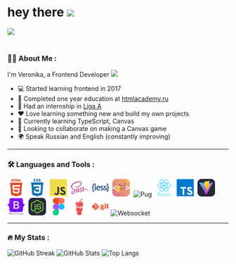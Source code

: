 <h1>
  hey there
  <img src="https://media.giphy.com/media/hvRJCLFzcasrR4ia7z/giphy.gif" width="30px"/>
</h1>

<div id="header">
  <img src="https://media.giphy.com/media/aIJDrOomj81MQZz2uO/giphy.gif" width="200"/>
</div>
<div>
  <img src="https://komarev.com/ghpvc/?username=JepardMay&style=flat-square&color=yellow" alt=""/>
</div>

### :woman_technologist: About Me :
I'm Veronika, a Frontend Developer <img src="https://media.giphy.com/media/WUlplcMpOCEmTGBtBW/giphy.gif" width="30">

- 💻 Started learning frontend in 2017
- 🔎 Completed one year education at [htmlacademy.ru](https://htmlacademy.ru/profession/frontender)
- 🏢 Had an internship in [Liga A](https://ligaa.agency/)
- ❤️ Love learning something new and build my own projects
- 🌱 Currently learning TypeScript, Canvas
- 👯 Looking to collaborate on making a Canvas game
- 🌍︎ Speak Russian and English (constantly improving)

---

### :hammer_and_wrench: Languages and Tools :
<div id="tools">
  <img src="https://github.com/devicons/devicon/blob/master/icons/html5/html5-plain-wordmark.svg" title="HTML5" alt="HTML5" width="40" height="40"/>&nbsp;
  <img src="https://github.com/devicons/devicon/blob/master/icons/css3/css3-plain-wordmark.svg" title="CSS3" alt="CSS3" width="40" height="40"/>&nbsp;
  <img src="https://github.com/devicons/devicon/blob/master/icons/javascript/javascript-original.svg" title="JavaScript" alt="JavaScript" width="40" height="40"/>&nbsp;
  <img src="https://github.com/devicons/devicon/blob/master/icons/sass/sass-original.svg" title="Sass" alt="Sass" width="40" height="40"/>&nbsp;
  <img src="https://github.com/devicons/devicon/blob/master/icons/less/less-plain-wordmark.svg" title="Less" alt="Less" width="40" height="40"/>&nbsp;
  <img src="https://github.com/tandpfun/skill-icons/blob/main/icons/StyledComponents.svg" title="StyledComponents" alt="StyledComponents" width="40" height="40"/>&nbsp;
  <img src="https://github.com/pugjs/pug-logo/blob/master/SVG/pug-final-logo-_-colour-128.svg" title="Pug" alt="Pug" width="40" height="40"/>&nbsp;
  <img src="https://github.com/devicons/devicon/blob/master/icons/react/react-original-wordmark.svg" title="React" alt="React" width="40" height="40"/>&nbsp;
  <img src="https://github.com/devicons/devicon/blob/master/icons/typescript/typescript-plain.svg" title="TypeScript" alt="TypeScript" width="40" height="40"/>&nbsp;
  <img src="https://github.com/tandpfun/skill-icons/blob/main/icons/Vite-Dark.svg" title="Vite" alt="Vite" width="40" height="40"/>&nbsp;
  <img src="https://github.com/devicons/devicon/blob/master/icons/bootstrap/bootstrap-original-wordmark.svg" title="Bootstrap" alt="Bootstrap" width="40" height="40"/>&nbsp;
  <img src="https://github.com/tandpfun/skill-icons/blob/main/icons/NodeJS-Dark.svg" title="NodeJS" alt="NodeJS" width="40" height="40"/>&nbsp;
  <img src="https://github.com/devicons/devicon/blob/master/icons/figma/figma-original.svg" title="Figma" alt="Figma" width="40" height="40"/>&nbsp;
  <img src="https://github.com/devicons/devicon/blob/master/icons/gulp/gulp-plain.svg" title="Gulp" alt="Gulp " width="40" height="40"/>&nbsp;
  <img src="https://github.com/devicons/devicon/blob/master/icons/git/git-plain-wordmark.svg" title="Git" alt="Git" width="40" height="40"/>
  <img src="https://raw.githubusercontent.com/marwin1991/profile-technology-icons/refs/heads/main/icons/websocket.png" title="Websocket" alt="Websocket" width="40" height="40" />
</div>

---

### :fire: My Stats :
<img src="https://streak-stats.demolab.com?user=JepardMay&theme=radical&date_format=j%20M%5B%20Y%5D&exclude_days=Sun%2CSat" title="GitHub Streak" alt="GitHub Streak"/>

<img src="https://github-readme-stats-navy-psi.vercel.app/api?username=JepardMay&show_icons=true&theme=radical&include_all_commits=true&count_private=true" title="GitHub Stats" alt="GitHub Stats"/>

<img src="https://github-readme-stats-navy-psi.vercel.app/api/top-langs/?username=JepardMay&theme=radical&layout=compact" title="Top Langs" alt="Top Langs"/>
<!--
**JepardMay/JepardMay** is a ✨ _special_ ✨ repository because its `README.md` (this file) appears on your GitHub profile.
-->
